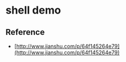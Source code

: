 # shell demo

## Reference

- [http://www.jianshu.com/p/64f145264e79](http://www.jianshu.com/p/64f145264e79)
